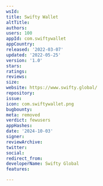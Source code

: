 ```yaml
---
wsId: 
title: Swifty Wallet
altTitle: 
authors: 
users: 100
appId: com.swiftywallet
appCountry: 
released: '2022-03-07'
updated: '2022-05-25'
version: '1.0'
stars: 
ratings: 
reviews: 
size: 
website: https://www.swifty.global/
repository: 
issue: 
icon: com.swiftywallet.png
bugbounty: 
meta: removed
verdict: fewusers
appHashes: 
date: '2024-10-03'
signer: 
reviewArchive: 
twitter: 
social: 
redirect_from: 
developerName: Swifty Global
features: 

---
```


